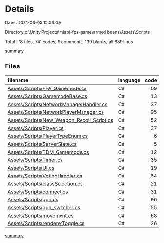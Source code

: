 # Details

Date : 2021-08-05 15:58:09

Directory c:\Unity Projects\mlapi-fps-game\armed beans\Assets\Scripts

Total : 18 files,  741 codes, 9 comments, 139 blanks, all 889 lines

[summary](results.md)

## Files
| filename | language | code | comment | blank | total |
| :--- | :--- | ---: | ---: | ---: | ---: |
| [Assets/Scripts/FFA_Gamemode.cs](/Assets/Scripts/FFA_Gamemode.cs) | C# | 69 | 0 | 15 | 84 |
| [Assets/Scripts/GamemodeBase.cs](/Assets/Scripts/GamemodeBase.cs) | C# | 13 | 0 | 4 | 17 |
| [Assets/Scripts/NetworkManagerHandler.cs](/Assets/Scripts/NetworkManagerHandler.cs) | C# | 37 | 0 | 5 | 42 |
| [Assets/Scripts/NetworkPlayerManager.cs](/Assets/Scripts/NetworkPlayerManager.cs) | C# | 95 | 0 | 21 | 116 |
| [Assets/Scripts/New_Weapon_Recoil_Script.cs](/Assets/Scripts/New_Weapon_Recoil_Script.cs) | C# | 52 | 0 | 5 | 57 |
| [Assets/Scripts/Player.cs](/Assets/Scripts/Player.cs) | C# | 37 | 0 | 6 | 43 |
| [Assets/Scripts/PlayerTypeEnum.cs](/Assets/Scripts/PlayerTypeEnum.cs) | C# | 6 | 0 | 0 | 6 |
| [Assets/Scripts/ServerState.cs](/Assets/Scripts/ServerState.cs) | C# | 5 | 0 | 0 | 5 |
| [Assets/Scripts/TDM_Gamemode.cs](/Assets/Scripts/TDM_Gamemode.cs) | C# | 12 | 2 | 5 | 19 |
| [Assets/Scripts/Timer.cs](/Assets/Scripts/Timer.cs) | C# | 35 | 0 | 9 | 44 |
| [Assets/Scripts/UI.cs](/Assets/Scripts/UI.cs) | C# | 19 | 0 | 2 | 21 |
| [Assets/Scripts/VotingHandler.cs](/Assets/Scripts/VotingHandler.cs) | C# | 64 | 0 | 14 | 78 |
| [Assets/Scripts/classSelection.cs](/Assets/Scripts/classSelection.cs) | C# | 21 | 0 | 7 | 28 |
| [Assets/Scripts/connect.cs](/Assets/Scripts/connect.cs) | C# | 31 | 0 | 1 | 32 |
| [Assets/Scripts/gun.cs](/Assets/Scripts/gun.cs) | C# | 96 | 2 | 16 | 114 |
| [Assets/Scripts/gun_switcher.cs](/Assets/Scripts/gun_switcher.cs) | C# | 55 | 0 | 11 | 66 |
| [Assets/Scripts/movement.cs](/Assets/Scripts/movement.cs) | C# | 68 | 5 | 15 | 88 |
| [Assets/Scripts/rendererToggle.cs](/Assets/Scripts/rendererToggle.cs) | C# | 26 | 0 | 3 | 29 |

[summary](results.md)